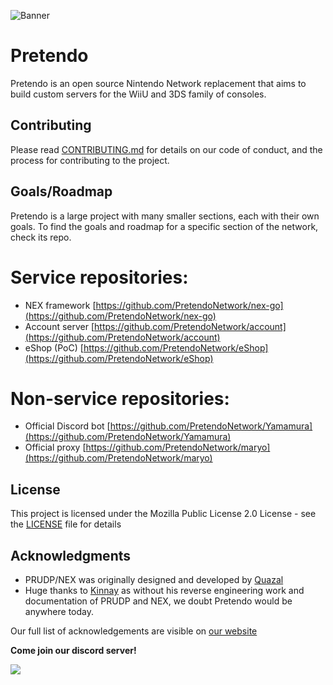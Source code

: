 ![Banner](https://user-images.githubusercontent.com/49426949/180600012-1fa623f7-98e9-4d84-83bb-d5c99d68224d.png)

# Pretendo

Pretendo is an open source Nintendo Network replacement that aims to build custom servers for the WiiU and 3DS family of consoles.

## Contributing

Please read [CONTRIBUTING.md](CONTRIBUTING.md) for details on our code of conduct, and the process for contributing to the project.

## Goals/Roadmap

Pretendo is a large project with many smaller sections, each with their own goals. To find the goals and roadmap for a specific section of the network, check its repo.

# Service repositories:
- NEX framework [https://github.com/PretendoNetwork/nex-go](https://github.com/PretendoNetwork/nex-go)
- Account server [https://github.com/PretendoNetwork/account](https://github.com/PretendoNetwork/account)
- eShop (PoC) [https://github.com/PretendoNetwork/eShop](https://github.com/PretendoNetwork/eShop)

# Non-service repositories:
- Official Discord bot [https://github.com/PretendoNetwork/Yamamura](https://github.com/PretendoNetwork/Yamamura)
- Official proxy [https://github.com/PretendoNetwork/maryo](https://github.com/PretendoNetwork/maryo)

## License

This project is licensed under the Mozilla Public License 2.0 License - see the [LICENSE](LICENSE) file for details

## Acknowledgments

* PRUDP/NEX was originally designed and developed by [Quazal](http://www.quazal.com/index.html)
* Huge thanks to [Kinnay](https://github.com/Kinnay) as without his reverse engineering work and documentation of PRUDP and NEX, we doubt Pretendo would be anywhere today.

Our full list of acknowledgements are visible on [our website](https://pretendo.network/#credits)

**Come join our discord server!**
<p align="left">
	<a href="https://invite.gg/pretendo" target="_blank">
		<img src="https://discordapp.com/api/guilds/408718485913468928/widget.png?style=banner2">
	</a>
</p>
